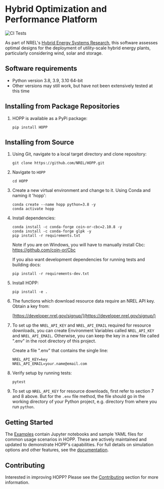 # Hybrid Optimization and Performance Platform

![CI Tests](https://github.com/NREL/HOPP/actions/workflows/ci.yml/badge.svg)

As part of NREL's [Hybrid Energy Systems Research](https://www.nrel.gov/wind/hybrid-energy-systems-research.html), this
software assesses optimal designs for the deployment of utility-scale hybrid energy plants, particularly considering wind,
solar and storage.

## Software requirements
- Python version 3.8, 3.9, 3.10 64-bit
- Other versions may still work, but have not been extensively tested at this time

## Installing from Package Repositories
1. HOPP is available as a PyPi package:

    ```
    pip install HOPP
    ```

## Installing from Source
1. Using Git, navigate to a local target directory and clone repository:
    ```
    git clone https://github.com/NREL/HOPP.git
    ```

2. Navigate to `HOPP`
    ```
    cd HOPP
    ```

3. Create a new virtual environment and change to it. Using Conda and naming it 'hopp':
    ```
    conda create --name hopp python=3.8 -y
    conda activate hopp
    ```

4. Install dependencies:
    ```
    conda install -c conda-forge coin-or-cbc=2.10.8 -y
    conda install -c conda-forge glpk -y
    pip install -r requirements.txt
    ```
    
    Note if you are on Windows, you will have to manually install Cbc: https://github.com/coin-or/Cbc

    If you also want development dependencies for running tests and building docs:

    ```
    pip install -r requirements-dev.txt
    ```

5. Install HOPP:
    ```
    pip install -e .
    ```

6. The functions which download resource data require an NREL API key. Obtain a key from:
    
    [https://developer.nrel.gov/signup/](https://developer.nrel.gov/signup/)
    

7. To set up the `NREL_API_KEY` and `NREL_API_EMAIL` required for resource downloads, you can create Environment Variables called `NREL_API_KEY` and `NREL_API_EMAIL`. Otherwise, you can keep the key in a new file called ".env" in the root directory of this project. 

    Create a file ".env" that contains the single line:
    ```
    NREL_API_KEY=key
    NREL_API_EMAIL=your.name@email.com
    ```

8. Verify setup by running tests:
    ```
    pytest
    ```


2. To set up `NREL_API_KEY` for resource downloads, first refer to section 7 and 8 above. But for the `.env` file method,
   the file should go in the working directory of your Python project, e.g. directory from where you run `python`.

## Getting Started

The [Examples](./examples/) contain Jupyter notebooks and sample YAML files for common usage scenarios in HOPP. These are actively maintained and updated to demonstrate HOPP's capabilities. For full details on simulation options and other features, see the [documentation](https://hopp.readthedocs.io/en/latest/).

## Contributing

Interested in improving HOPP? Please see the [Contributing](./CONTRIBUTING.md) section for more information.
